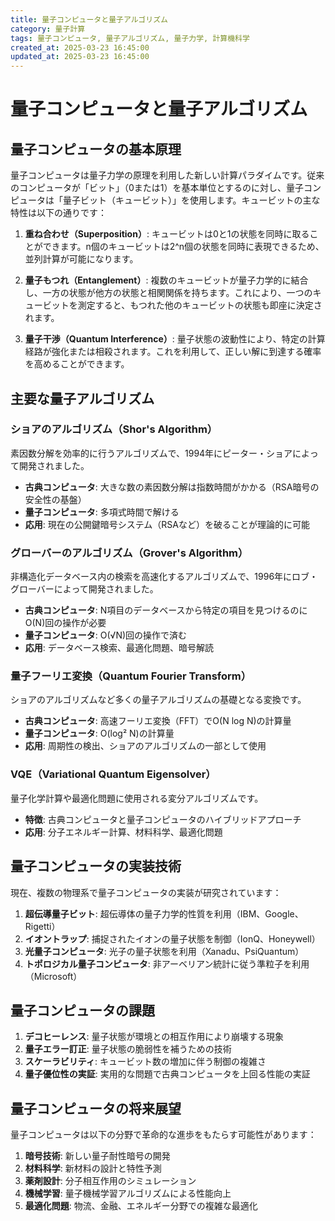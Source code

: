 ```yaml
---
title: 量子コンピュータと量子アルゴリズム
category: 量子計算
tags: 量子コンピュータ, 量子アルゴリズム, 量子力学, 計算機科学
created_at: 2025-03-23 16:45:00
updated_at: 2025-03-23 16:45:00
---
```


# 量子コンピュータと量子アルゴリズム

## 量子コンピュータの基本原理

量子コンピュータは量子力学の原理を利用した新しい計算パラダイムです。従来のコンピュータが「ビット」（0または1）を基本単位とするのに対し、量子コンピュータは「量子ビット（キュービット）」を使用します。キュービットの主な特性は以下の通りです：

1. **重ね合わせ（Superposition）**: キュービットは0と1の状態を同時に取ることができます。n個のキュービットは2^n個の状態を同時に表現できるため、並列計算が可能になります。

2. **量子もつれ（Entanglement）**: 複数のキュービットが量子力学的に結合し、一方の状態が他方の状態と相関関係を持ちます。これにより、一つのキュービットを測定すると、もつれた他のキュービットの状態も即座に決定されます。

3. **量子干渉（Quantum Interference）**: 量子状態の波動性により、特定の計算経路が強化または相殺されます。これを利用して、正しい解に到達する確率を高めることができます。

## 主要な量子アルゴリズム

### ショアのアルゴリズム（Shor's Algorithm）

素因数分解を効率的に行うアルゴリズムで、1994年にピーター・ショアによって開発されました。

- **古典コンピュータ**: 大きな数の素因数分解は指数時間がかかる（RSA暗号の安全性の基盤）
- **量子コンピュータ**: 多項式時間で解ける
- **応用**: 現在の公開鍵暗号システム（RSAなど）を破ることが理論的に可能

### グローバーのアルゴリズム（Grover's Algorithm）

非構造化データベース内の検索を高速化するアルゴリズムで、1996年にロブ・グローバーによって開発されました。

- **古典コンピュータ**: N項目のデータベースから特定の項目を見つけるのにO(N)回の操作が必要
- **量子コンピュータ**: O(√N)回の操作で済む
- **応用**: データベース検索、最適化問題、暗号解読

### 量子フーリエ変換（Quantum Fourier Transform）

ショアのアルゴリズムなど多くの量子アルゴリズムの基礎となる変換です。

- **古典コンピュータ**: 高速フーリエ変換（FFT）でO(N log N)の計算量
- **量子コンピュータ**: O(log² N)の計算量
- **応用**: 周期性の検出、ショアのアルゴリズムの一部として使用

### VQE（Variational Quantum Eigensolver）

量子化学計算や最適化問題に使用される変分アルゴリズムです。

- **特徴**: 古典コンピュータと量子コンピュータのハイブリッドアプローチ
- **応用**: 分子エネルギー計算、材料科学、最適化問題

## 量子コンピュータの実装技術

現在、複数の物理系で量子コンピュータの実装が研究されています：

1. **超伝導量子ビット**: 超伝導体の量子力学的性質を利用（IBM、Google、Rigetti）
2. **イオントラップ**: 捕捉されたイオンの量子状態を制御（IonQ、Honeywell）
3. **光量子コンピュータ**: 光子の量子状態を利用（Xanadu、PsiQuantum）
4. **トポロジカル量子コンピュータ**: 非アーベリアン統計に従う準粒子を利用（Microsoft）

## 量子コンピュータの課題

1. **デコヒーレンス**: 量子状態が環境との相互作用により崩壊する現象
2. **量子エラー訂正**: 量子状態の脆弱性を補うための技術
3. **スケーラビリティ**: キュービット数の増加に伴う制御の複雑さ
4. **量子優位性の実証**: 実用的な問題で古典コンピュータを上回る性能の実証

## 量子コンピュータの将来展望

量子コンピュータは以下の分野で革命的な進歩をもたらす可能性があります：

1. **暗号技術**: 新しい量子耐性暗号の開発
2. **材料科学**: 新材料の設計と特性予測
3. **薬剤設計**: 分子相互作用のシミュレーション
4. **機械学習**: 量子機械学習アルゴリズムによる性能向上
5. **最適化問題**: 物流、金融、エネルギー分野での複雑な最適化